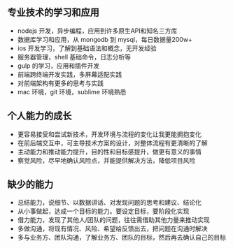 ## 专业技术的学习和应用

- nodejs 开发，异步编程，应用到许多原生API和知名三方库
- 数据库学习和应用，从 mongodb 到 mysql，每日数据量200w+
- ios 开发学习，了解到基础语法和概念，无开发经验
- 服务器管理，shell 基础命令，日志分析等
- gulp 的学习，应用和插件开发 
- 前端跨终端开发实践，多屏幕适配实践
- 对前端架构有更多的思考与实践
- mac 环境，git 环境，sublime 环境熟悉

## 个人能力的成长

- 更容易接受和尝试新技术，开发环境与流程的变化让我更能拥抱变化
- 在前后端交互中，可主导技术方案的设计，对整体流程有更清晰的了解
- 主动能力和推动能力提升，目的性和目标感提升，做更有意义的事情 
- 察觉风险，尽早地确认风险点，并能提供解决方法，降低项目风险

## 缺少的能力

- 总结能力，说细节、以数据讲话、对发现问题的思考和建议、结论化
- 从小事做起，达成一个目标的能力。要设定目标，要阶段化实现
- 借力能力，发现了其他人/团队的问题，往往需借助其他力量来推动实现
- 多做沟通，将现有情况、风险、希望给反馈出去，把问题在沟通时解决
- 多与业务方、团队沟通，了解业务方、团队的目标，然后再去确认自己的目标